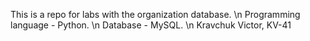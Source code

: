 This is a repo for labs with the organization database. \n
Programming language - Python. \n
Database - MySQL. \n
Kravchuk Victor, KV-41